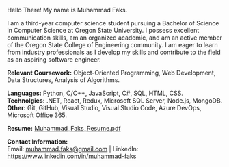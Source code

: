 Hello There! My name is Muhammad Faks.

I am a third-year computer science student pursuing a Bachelor of Science in Computer Science at Oregon State University. I possess excellent communication skills, am an organized academic, and am an active member of the Oregon State College of Engineering community. I am eager to learn from industry professionals as I develop my skills and contribute to the field as an aspiring software engineer.

**Relevant Coursework:** Object-Oriented Programming, Web Development, Data Structures, Analysis of Algorithms.

**Languages:** Python, C/C++, JavaScript, C#, SQL, HTML, CSS.    
**Technolgies:** .NET, React, Redux, Microsoft SQL Server, Node.js, MongoDB.    
**Other:** Git, GitHub, Visual Studio, Visual Studio Code, Azure DevOps, Microsoft Office 365.    

**Resume:** [Muhammad_Faks_Resume.pdf](https://github.com/mfaks/mfaks/files/12779100/Muhammad_Faks_Resume.pdf)

**Contact Information:**    
Email: muhammad.faks@gmail.com |
LinkedIn: https://www.linkedin.com/in/muhammad-faks
